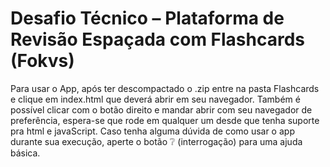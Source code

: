 # Desafio Técnico – Plataforma de Revisão Espaçada com Flashcards (Fokvs)
Para usar o App, após ter descompactado o .zip entre na pasta Flashcards e clique em index.html que deverá abrir em seu navegador. Também é possível clicar com o botão direito e mandar abrir com seu navegador de preferência, espera-se que rode em qualquer um desde que tenha suporte pra html e javaScript. Caso tenha alguma dúvida de como usar o app durante sua execução, aperte o botão ❔ (interrogação) para uma ajuda básica.
